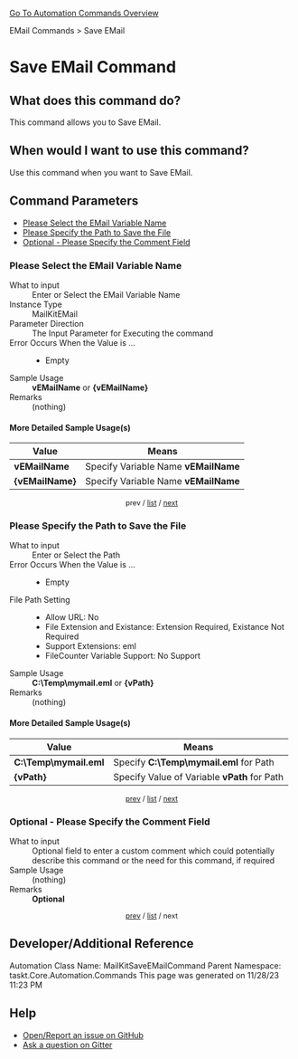 <!--TITLE: Save EMail Command -->
<!-- SUBTITLE: a command in the EMail Commands group. -->
[Go To Automation Commands Overview](/automation-commands.md)


EMail Commands &gt; Save EMail


# Save EMail Command


## What does this command do?
This command allows you to Save EMail.


## When would I want to use this command?
Use this command when you want to Save EMail.


<a id="param_list"></a>
## Command Parameters
- [Please Select the EMail Variable Name](#param_0)
- [Please Specify the Path to Save the File](#param_1)
- [Optional - Please Specify the Comment Field](#param_2)


<a id="param_0"></a>
### Please Select the EMail Variable Name


<dl>
<dt>What to input</dt><dd>Enter or Select the EMail Variable Name</dd>
<dt>Instance Type</dt><dd>MailKitEMail</dd>
<dt>Parameter Direction</dt><dd>The Input Parameter for Executing the command</dd>
<dt>Error Occurs When the Value is ...</dt><dd><ul>
<li>Empty</li>
</ul></dd>
<dt>Sample Usage</dt><dd><strong>vEMailName</strong> or <strong>{vEMailName}</strong></dd>
<dt>Remarks</dt><dd>(nothing)</dd>
</dl>




#### More Detailed Sample Usage(s)
| Value | Means |
|---|---|
| <strong>vEMailName</strong> | Specify Variable Name **vEMailName** |
| <strong>{vEMailName}</strong> | Specify Variable Name **vEMailName** |


<div style="font-size: 90%; text-align: center">


prev / [list](#param_list) / [next](#param_1)


</div>


<a id="param_1"></a>
### Please Specify the Path to Save the File


<dl>
<dt>What to input</dt><dd>Enter or Select the Path</dd>
<dt>Error Occurs When the Value is ...</dt><dd><ul>
<li>Empty</li>
</ul></dd>
<dt>File Path Setting</dt><dd><ul><li>Allow URL: No</li><li>File Extension and Existance: Extension Required, Existance <string>Not</string> Required</li><li>Support Extensions: eml</li><li>FileCounter Variable Support: No Support</li></ul></dd>
<dt>Sample Usage</dt><dd><strong>C:\Temp\mymail.eml</strong> or <strong>{vPath}</strong></dd>
<dt>Remarks</dt><dd>(nothing)</dd>
</dl>




#### More Detailed Sample Usage(s)
| Value | Means |
|---|---|
| <strong>C:\Temp\mymail.eml</strong> | Specify **C:\Temp\mymail.eml** for Path |
| <strong>{vPath}</strong> | Specify Value of Variable **vPath** for Path |


<div style="font-size: 90%; text-align: center">


[prev](#param_1) / [list](#param_list) / [next](#param_2)


</div>


<a id="param_2"></a>
### Optional - Please Specify the Comment Field


<dl>
<dt>What to input</dt><dd>Optional field to enter a custom comment which could potentially describe this command or the need for this command, if required</dd>
<dt>Sample Usage</dt><dd>(nothing)</dd>
<dt>Remarks</dt><dd><strong>Optional</strong><br></dd>
</dl>




<div style="font-size: 90%; text-align: center">


[prev](#param_2) / [list](#param_list) / next


</div>


## Developer/Additional Reference
Automation Class Name: MailKitSaveEMailCommand
Parent Namespace: taskt.Core.Automation.Commands
This page was generated on 11/28/23 11:23 PM


## Help
- [Open/Report an issue on GitHub](https://github.com/rcktrncn/taskt/issues/new)
- [Ask a question on Gitter](https://gitter.im/taskt-rpa/Lobby)
